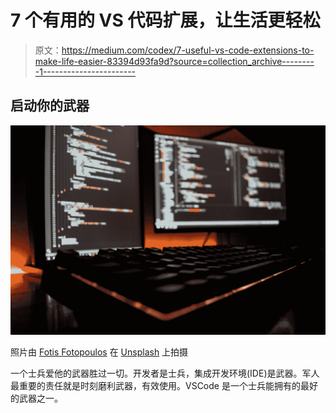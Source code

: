 # 7 个有用的 VS 代码扩展，让生活更轻松

> 原文：<https://medium.com/codex/7-useful-vs-code-extensions-to-make-life-easier-83394d93fa9d?source=collection_archive---------1----------------------->

## 启动你的武器

![](img/24831e3f2c5b032df49c301ebc9fa117.png)

照片由 [Fotis Fotopoulos](https://unsplash.com/@ffstop?utm_source=unsplash&utm_medium=referral&utm_content=creditCopyText) 在 [Unsplash](https://unsplash.com/s/photos/programming?utm_source=unsplash&utm_medium=referral&utm_content=creditCopyText) 上拍摄

一个士兵爱他的武器胜过一切。开发者是士兵，集成开发环境(IDE)是武器。军人最重要的责任就是时刻磨利武器，有效使用。VSCode 是一个士兵能拥有的最好的武器之一。